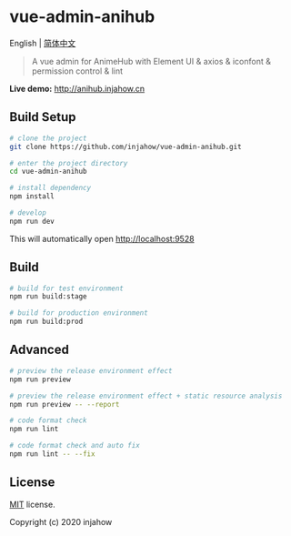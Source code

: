 # vue-admin-anihub

English | [简体中文](./README-zh.md)

> A vue admin for AnimeHub with Element UI & axios & iconfont & permission control & lint

**Live demo:** <http://anihub.injahow.cn>

## Build Setup

```bash
# clone the project
git clone https://github.com/injahow/vue-admin-anihub.git

# enter the project directory
cd vue-admin-anihub

# install dependency
npm install

# develop
npm run dev
```

This will automatically open <http://localhost:9528>

## Build

```bash
# build for test environment
npm run build:stage

# build for production environment
npm run build:prod
```

## Advanced

```bash
# preview the release environment effect
npm run preview

# preview the release environment effect + static resource analysis
npm run preview -- --report

# code format check
npm run lint

# code format check and auto fix
npm run lint -- --fix
```

## License

[MIT](https://github.com/injahow/vue-admin-anihub/blob/master/LICENSE) license.

Copyright (c) 2020 injahow

